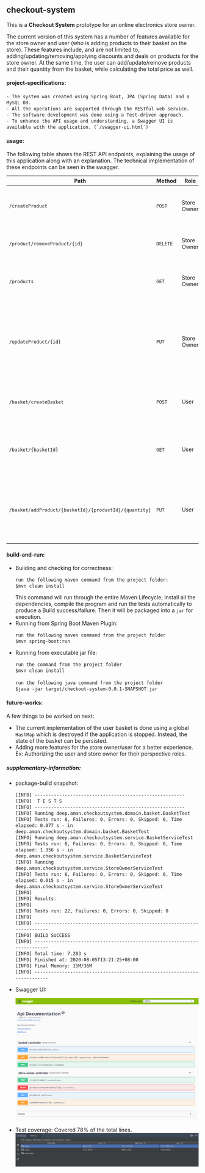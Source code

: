 ## checkout-system

This is a **Checkout System** prototype for an online electronics store owner. 

The current version of this system has a number of features available for the store owner and user (who is adding products to their basket on the store). These features include, and are not limited to, adding/updating/removing/applying discounts and deals on products for the store owner. At the same time, the user can add/update/remove products and their quantity from the basket, while calculating the total price as well.

#### project-specifications:

    - The system was created using Spring Boot, JPA (Spring Data) and a MySQL DB.
    - All the operations are supported through the RESTful web service.
    - The software development was done using a Test-driven approach.
    - To enhance the API usage and understanding, a Swagger UI is available with the application. (`/swagger-ui.html`)

#### usage:

The following table shows the REST API endpoints, explaining the usage of this application along with an explanation. The technical implementation of these endpoints can be seen in the swagger.

Path | Method | Role | Explanation
-----|--------|------|------------
`/createProduct` | `POST` | Store Owner | creates a new product using the product object and saves it to DB
`/product/removeProduct/{id}` | `DELETE` | Store Owner | removes the product from the DB using the product-id
`/products` | `GET` | Store Owner | gets all the products from the DB in the form of the product object
`/updateProduct/{id}` | `PUT` | Store Owner | updates a product using the product-id to change the product details and add a free item/discount deal for it (buy x get y% off on z)
`/basket/createBasket` | `POST` | User | creates a new basket for the user and returns the unique basket-id
`/basket/{basketId}` | `GET` | User | this gives the basket of the user with all the products, free items and costs with deals applied
`/basket/addProduct/{basketId}/{productId}/{quantity}` | `PUT` | User | adds a product to users basket based on their basked-id, the product they wish to add and it's quantity
 
#### build-and-run:

- Building and checking for correctness:
  ```$xslt
  run the following maven command from the project folder:
  $mvn clean install
  ```
  This command will run through the entire Maven Lifecycle; install all the dependencies, compile the program and run the tests automatically to produce a Build success/failure. Then it will be packaged into a `jar` for execution.
- Running from Spring Boot Maven Plugin:
  ```$xslt
  run the following maven command from the project folder
  $mvn spring-boot:run
  ```
- Running from executable jar file:
  ```$xslt
  run the command from the project folder
  $mvn clean install
  
  run the following java command from the project folder
  $java -jar target/checkout-system-0.0.1-SNAPSHOT.jar
  ```

#### future-works:

A few things to be worked on next:
- The current implementation of the user basket is done using a global `HashMap` which is destroyed if the  application is stopped. Instead, the state of the basket can be persisted.
- Adding more features for the store owner/user for a better experience. Ex: Authorizing the user and store owner for their perspective roles.


##### supplementary-information:

- package-build snapshot:
    ```$xslt
    [INFO] -------------------------------------------------------
    [INFO]  T E S T S
    [INFO] -------------------------------------------------------
    [INFO] Running deep.aman.checkoutsystem.domain.basket.BasketTest
    [INFO] Tests run: 8, Failures: 0, Errors: 0, Skipped: 0, Time elapsed: 0.077 s - in deep.aman.checkoutsystem.domain.basket.BasketTest
    [INFO] Running deep.aman.checkoutsystem.service.BasketServiceTest
    [INFO] Tests run: 8, Failures: 0, Errors: 0, Skipped: 0, Time elapsed: 1.356 s - in deep.aman.checkoutsystem.service.BasketServiceTest
    [INFO] Running deep.aman.checkoutsystem.service.StoreOwnerServiceTest
    [INFO] Tests run: 6, Failures: 0, Errors: 0, Skipped: 0, Time elapsed: 0.015 s - in deep.aman.checkoutsystem.service.StoreOwnerServiceTest
    [INFO] 
    [INFO] Results:
    [INFO] 
    [INFO] Tests run: 22, Failures: 0, Errors: 0, Skipped: 0
    [INFO] 
    [INFO] ------------------------------------------------------------------------
    [INFO] BUILD SUCCESS
    [INFO] ------------------------------------------------------------------------
    [INFO] Total time: 7.283 s
    [INFO] Finished at: 2020-08-05T13:21:25+08:00
    [INFO] Final Memory: 15M/36M
    [INFO] ------------------------------------------------------------------------
    ```

- Swagger UI:
    
    ![Swagger UI](/src/main/resources/static/swagger-ui.PNG)

- Test coverage:
    Covered 78% of the total lines.
    ![Test coverage](/src/main/resources/static/testCoverage.jpeg)